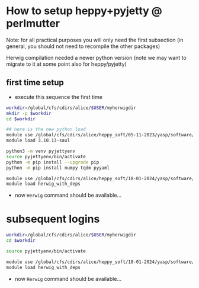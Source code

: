 # How to setup heppy+pyjetty @ perlmutter

Note: for all practical purposes you will only need the first subsection (in general, you should not need to recompile the other packages)

Herwig compilation needed a newer python version (note we may want to migrate to it at some point also for heppy/pyjetty)

## first time setup

- execute this sequence the first time

```bash
workdir=/global/cfs/cdirs/alice/$USER/myherwigdir
mkdir -p $workdir
cd $workdir

## here is the new python load
module use /global/cfs/cdirs/alice/heppy_soft/05-11-2023/yasp/software/modules/python3
module load 3.10.13-saul

python3 -m venv pyjettyenv
source pyjettyenv/bin/activate
python -m pip install --upgrade pip
python -m pip install numpy tqdm pyyaml

module use /global/cfs/cdirs/alice/heppy_soft/18-01-2024/yasp/software/modules
module load herwig_with_deps
```

- now `Herwig` command should be available...

# subsequent logins

```bash
workdir=/global/cfs/cdirs/alice/$USER/myherwigdir
cd $workdir

source pyjettyenv/bin/activate

module use /global/cfs/cdirs/alice/heppy_soft/18-01-2024/yasp/software/modules
module load herwig_with_deps
```

- now `Herwig` command should be available...
